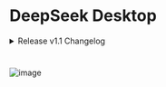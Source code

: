 # DeepSeek Desktop

<details closed>
<summary>Release v1.1 Changelog</summary>

MAJOR Changes:
- Added a fancy custom right click menu for Copy, Paste, Speak, and Refresh!
- Window title now changes dynamically depending on what DeepSeek chat you currently have selected!
- Optimized documentation and source code!
- Overall pre-built EXE size has been cut in half and optimized.

SMALL Changes:
- Window now opens maximized with a set minimum size of 900/650.
- Now allows the downloading of text blocks that DeepSeek generates.
- Fixed incorrect text font and sizing/positioning of overlay.
- Added ability to open official DeepSeek website through text overlay.
</details>

#
![image](https://github.com/user-attachments/assets/3bd1db6f-ef88-4f99-8813-c13a59cc3936)
